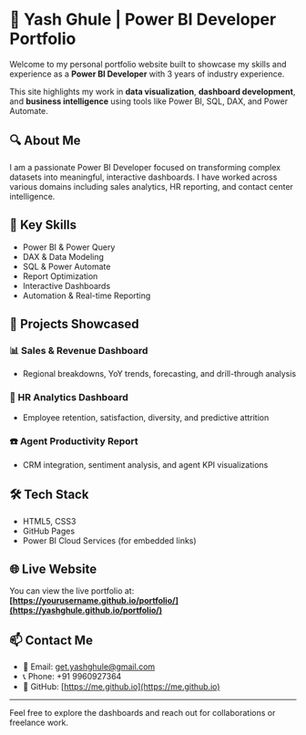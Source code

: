 # 💼 Yash Ghule | Power BI Developer Portfolio

Welcome to my personal portfolio website built to showcase my skills and experience as a **Power BI Developer** with 3 years of industry experience.

This site highlights my work in **data visualization**, **dashboard development**, and **business intelligence** using tools like Power BI, SQL, DAX, and Power Automate.

## 🔍 About Me

I am a passionate Power BI Developer focused on transforming complex datasets into meaningful, interactive dashboards. I have worked across various domains including sales analytics, HR reporting, and contact center intelligence.

## 🎯 Key Skills

- Power BI & Power Query
- DAX & Data Modeling
- SQL & Power Automate
- Report Optimization
- Interactive Dashboards
- Automation & Real-time Reporting

## 🚀 Projects Showcased

### 📊 Sales & Revenue Dashboard
- Regional breakdowns, YoY trends, forecasting, and drill-through analysis

### 👥 HR Analytics Dashboard
- Employee retention, satisfaction, diversity, and predictive attrition

### ☎️ Agent Productivity Report
- CRM integration, sentiment analysis, and agent KPI visualizations

## 🛠️ Tech Stack

- HTML5, CSS3
- GitHub Pages
- Power BI Cloud Services (for embedded links)

## 🌐 Live Website

You can view the live portfolio at:  
**[https://yourusername.github.io/portfolio/](https://yashghule.github.io/portfolio/)**  


## 📫 Contact Me

- 📧 Email: get.yashghule@gmail.com  
- 📞 Phone: +91 9960927364  
- 🔗 GitHub: [https://me.github.io](https://me.github.io)

---

Feel free to explore the dashboards and reach out for collaborations or freelance work.
